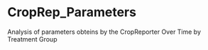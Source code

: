 # CropRep_Parameters
Analysis of parameters obteins by the CropReporter Over Time by Treatment Group
